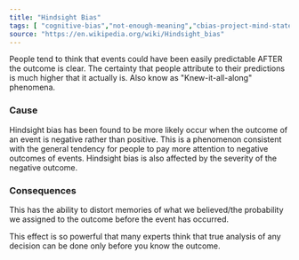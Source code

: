 ```yaml
---
title: "Hindsight Bias"
tags: [ "cognitive-bias","not-enough-meaning","cbias-project-mind-state"]
source: "https://en.wikipedia.org/wiki/Hindsight_bias"
---
```


People tend to think that events could have been easily predictable AFTER the outcome is clear. The certainty that people attribute to their predictions is much higher that it actually is. Also know as "Knew-it-all-along" phenomena.

### Cause

Hindsight bias has been found to be more likely occur when the outcome of an event is negative rather than positive.
This is a phenomenon consistent with the general tendency for people to pay more attention to negative outcomes of events. Hindsight bias is also affected by the severity of the negative outcome.


### Consequences

This has the ability to distort memories of what we believed/the probability we assigned to the outcome before the event has occurred.

This effect is so powerful that many experts think that true analysis of any decision can be done only before you know the outcome.

